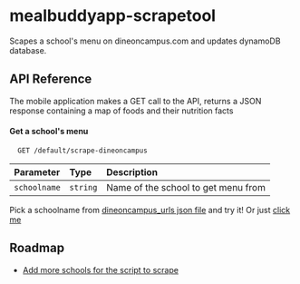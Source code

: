# mealbuddyapp-scrapetool

Scapes a school's menu on dineoncampus.com and updates dynamoDB database.

## API Reference

The mobile application makes a GET call to the API, returns a JSON response containing a map of foods and their nutrition facts

#### Get a school's menu

```http
  GET /default/scrape-dineoncampus
```

| Parameter | Type     | Description                |
| :-------- | :------- | :------------------------- |
| `schoolname` | `string` | Name of the school to get menu from |

Pick a schoolname from [dineoncampus_urls json file](https://github.com/adrinu/mealbuddyapp-backend/blob/master/dineoncampus_urls.json) and try it! Or just [click me](https://0qszzssmbk.execute-api.us-east-2.amazonaws.com/default/scrape-dineoncampus?schoolname=NYU) 

## Roadmap

- [Add more schools for the script to scrape](https://github.com/adrinu/mealbuddyapp-backend/blob/master/dineoncampus_urls.json)

